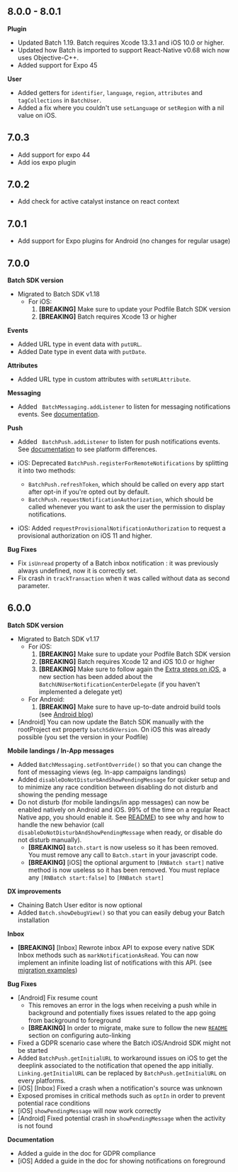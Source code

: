 8.0.0 - 8.0.1
----

**Plugin**

* Updated Batch 1.19. Batch requires Xcode 13.3.1 and iOS 10.0 or higher.
* Updated how Batch is imported to support React-Native v0.68 wich now uses Objective-C++.
* Added support for Expo 45

**User**

* Added getters for `identifier`, `language`, `region`, `attributes` and `tagCollections` in `BatchUser`.
* Added a fix where you couldn't use `setLanguage` or `setRegion` with a nil value on iOS.

7.0.3
----

* Add support for expo 44 
* Add ios expo plugin

7.0.2
----

* Add check for active catalyst instance on react context

7.0.1
----

* Add support for Expo plugins for Android (no changes for regular usage)

7.0.0
----

**Batch SDK version**

* Migrated to Batch SDK v1.18
    * For iOS: 
        1. **[BREAKING]** Make sure to update your Podfile Batch SDK version
        2. **[BREAKING]** Batch requires Xcode 13 or higher

**Events**

* Added URL type in event data with `putURL`.
* Added Date type in event data with `putDate`.

**Attributes**

* Added URL type in custom attributes with `setURLAttribute`.

**Messaging**

* Added ` BatchMessaging.addListener` to listen for messaging notifications events. See [documentation](/react-native/messaging#listening-events).

**Push**

* Added ` BatchPush.addListener` to listen for push notifications events. See [documentation](/react-native/messaging#listening-events) to see platform differences.

* iOS: Deprecated `BatchPush.registerForRemoteNotifications` by splitting it into two methods:
  * `BatchPush.refreshToken`, which should be called on every app start after opt-in if you're opted out by default.
  * `BatchPush.requestNotificationAuthorization`, which should be called whenever you want to ask the user the permission to display notifications.
* iOS: Added `requestProvisionalNotificationAuthorization` to request a provisional authorization on iOS 11 and higher.

**Bug Fixes**

* Fix `isUnread` property of a Batch inbox notification : it was previously always undefined, now it is correctly set.
* Fix crash in `trackTransaction` when it was called without data as second parameter.

6.0.0
----

**Batch SDK version**

* Migrated to Batch SDK v1.17
    * For iOS: 
        1. **[BREAKING]** Make sure to update your Podfile Batch SDK version
        2. **[BREAKING]** Batch requires Xcode 12 and iOS 10.0 or higher
        3. **[BREAKING]** Make sure to follow again the [Extra steps on iOS](https://github.com/bamlab/react-native-batch-push#5-extra-steps-on-ios), a new section has been added about the `BatchUNUserNotificationCenterDelegate` (if you haven't implemented a delegate yet)
    * For Android: 
        1. **[BREAKING]** Make sure to have up-to-date android build tools (see [Android blog](https://android-developers.googleblog.com/2020/07/preparing-your-build-for-package-visibility-in-android-11.html))
* [Android] You can now update the Batch SDK manually with the rootProject ext property `batchSdkVersion`. On iOS this was already possible (you set the version in your Podfile)

**Mobile landings /  In-App messages**

* Added `BatchMessaging.setFontOverride()` so that you can change the font of messaging views (eg. In-app campaigns landings)
* Added `disableDoNotDisturbAndShowPendingMessage` for quicker setup and to minimize any race condition between disabling do not disturb and showing the pending message
* Do not disturb (for mobile landings/in app messages) can now be enabled natively on Android and iOS. 99% of the time on a regular React Native app, you should enable it. See [README](https://github.com/bamlab/react-native-batch-push#4-configure-do-not-disturb-mode-for-mobile-landingsin-app-messages)) to see why and how to handle the new behavior (call `disableDoNotDisturbAndShowPendingMessage` when ready, or disable do not disturb manually).
  * **[BREAKING]** `Batch.start` is now useless so it has been removed. You must remove any call to `Batch.start` in your javascript code.
  * **[BREAKING]** [iOS] the optional argument to `[RNBatch start]` native method is now useless so it has been removed. You must replace any `[RNBatch start:false]` to `[RNBatch start]`

**DX improvements**

* Chaining Batch User editor is now optional
* Added `Batch.showDebugView()` so that you can easily debug your Batch installation

**Inbox**

* **[BREAKING]** [Inbox] Rewrote inbox API to expose every native SDK Inbox methods such as `markNotificationAsRead`. You can now implement an infinite loading list of notifications with this API. (see [migration examples](https://github.com/bamlab/react-native-batch-push/releases/v6.0.0-rc.2))

**Bug Fixes**

* [Android] Fix resume count
  * This removes an error in the logs when receiving a push while in background and potentially fixes issues related to the app going from background to foreground
  * **[BREAKING]** In order to migrate, make sure to follow the new [`README`](https://github.com/bamlab/react-native-batch-push#b-configure-auto-linking) section on configuring auto-linking
* Fixed a GDPR scenario case where the Batch iOS/Android SDK might not be started
* Added `BatchPush.getInitialURL` to workaround issues on iOS to get the deeplink associated to the notification that opened the app initially. `Linking.getInitialURL` can be replaced by `BatchPush.getInitialURL` on every platforms.
* [iOS] [Inbox] Fixed a crash when a notification's source was unknown
* Exposed promises in critical methods such as `optIn` in order to prevent potential race conditions
* [iOS] `showPendingMessage` will now work correctly
* [Android] Fixed potential crash in `showPendingMessage` when the activity is not found

**Documentation**

* Added a guide in the doc for GDPR compliance
* [iOS] Added a guide in the doc for showing notifications on foreground